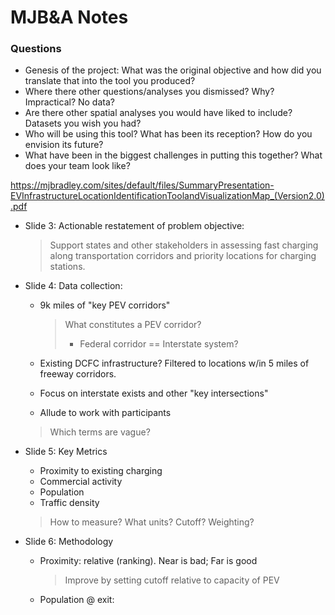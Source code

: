 # MJB&A Notes

### Questions

* Genesis of the project: What was the original objective and how did you translate that into the tool you produced?
* Where there other questions/analyses you dismissed? Why? Impractical? No data? 
* Are there other spatial analyses you would have liked to include? Datasets you wish you had? 
* Who will be using this tool? What has been its reception? How do you envision its future? 
* What have been in the biggest challenges in putting this together? What does your team look like? 



https://mjbradley.com/sites/default/files/SummaryPresentation-EVInfrastructureLocationIdentificationToolandVisualizationMap_(Version2.0).pdf

* Slide 3: Actionable restatement of problem objective:

  > Support states and other stakeholders in assessing fast charging along transportation corridors and priority locations for charging stations.

* Slide 4: Data collection:

  * 9k miles of "key PEV corridors"

    > What constitutes a PEV corridor?
    >
    > * Federal corridor == Interstate system?

  * Existing DCFC infrastructure? Filtered to locations w/in 5 miles of freeway corridors.
  * Focus on interstate exists and other "key intersections"
  * Allude to work with participants

  > Which terms are vague? 

* Slide 5: Key Metrics

  * Proximity to existing charging
  * Commercial activity
  * Population
  * Traffic density

  > How to measure? What units? Cutoff? Weighting?

* Slide 6: Methodology

  * Proximity: relative (ranking). Near is bad; Far is good

    > Improve by setting cutoff relative to capacity of PEV

  * Population @ exit: 